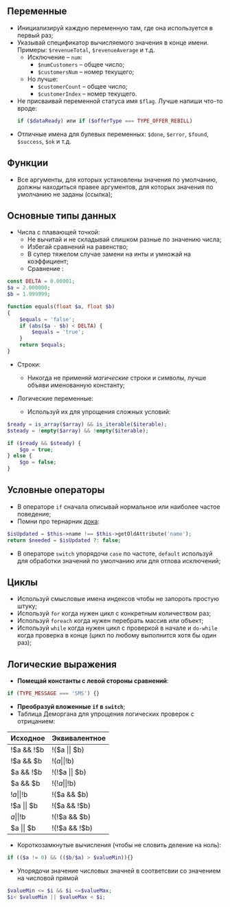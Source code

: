 Переменные
-
- Инициализируй каждую переменную там, где она используется в первый раз;
- Указывай спецификатор вычисляемого значения в конце имени. Примеры: `$revenueTotal`, `$revenueAverage` и т.д. 
    - Исключение – `num`: 
        - `$numCustomers` – общее число;
        - `$customersNum` – номер текущего;
    - Но лучше:
        - `$customerCount` – общее число;
        - `$customerIndex` – номер текущего.
- Не присваивай переменной статуса имя `$flag`. Лучше напиши что-то вроде: 
    ```php
    if ($dataReady) или if ($offerType === TYPE_OFFER_REBILL)
    ```
- Отличные имена для булевых переменных: `$done`, `$error`, `$found`, `$success`, `$ok` и т.д.

Функции
-
   - Все аргументы, для которых установлены значения по умолчанию, должны находиться правее аргументов, для которых значения по умолчанию не заданы (ссылка);

Основные типы данных
-

- Числа с плавающей точкой:	
  - Не вычитай и не складывай слишком разные по значению числа;
  - Избегай сравнений на равенство;
  - В супер тяжелом случае замени на инты и умножай на коэффициент;
  - Сравнение :
```php
const DELTA = 0.00001;
$a = 2.000000;
$b = 1.999999;

function equals(float $a, float $b)
{
    $equals = 'false';
    if (abs($a - $b) < DELTA) {
        $equals = 'true';
    }
    return $equals;
}
 ```
        
- Строки:	
  - Никогда не применяй _магические_ строки и символы, лучше объяви именованную константу;
        
- Логические переменные:
  - Используй их для упрощения сложных условий:
	
```php
$ready = is_array($array) && is_iterable($iterable);
$steady = !empty($array) && !empty($iterable);

if ($ready && $steady) {
    $go = true;
} else {
    $go = false;
}
```

Условные операторы
-
- В операторе `if` сначала описывай нормальное или наиболее частое поведение;
- Помни про тернарник [дока](http://php.net/manual/ru/language.operators.comparison.php):
```php
$isUpdated = $this->name !== $this->getOldAttribute('name');
return $needed = $isUpdated ?: false;
```
- В операторе `switch` упорядочи `case` по частоте, `default` используй для обработки значений по умолчанию или для отлова исключений;


Циклы
-
- Используй смысловые имена индексов чтобы не запороть простую штуку;
- Используй `for` когда нужен цикл с конкретным количеством раз;
- Используй `foreach` когда нужен перебрать массив или объект;
- Используй `while` когда нужен цикл с проверкой в начале и `do-while` когда проверка в конце (цикл по любому выполнится хотя бы один раз);


Логические выражения
-
- **Помещай константы с левой стороны сравнений**:
```php
if (TYPE_MESSAGE === 'SMS') {}
```
- **Преобразуй вложенные `if` в `switch`**;
- Таблица Деморгана для упрощения логических проверок с отрицанием:

Исходное | Эквивалентное
------------ | -------------
!$a && !$b | !($a \|\| $b)
!$a && $b | !($a \|\| !$b)
$a && !$b | !(!$a \|\| $b)
$a && $b | !(!$a \|\| !$b)
!$a \|\| !$b | !($a && $b)
!$a \|\| $b | !($a && !$b)
$a \|\| !$b | !(!$a && $b)
$a \|\| $b | !(!$a && !$b)

- Короткозамкнутые вычисления (чтобы не словить деление на ноль):
```php
if (($a != 0) && (($b/$a) > $valueMin)){}
```
- Упорядочи значение числовых значней в соответсвии со значением на числовой прямой
```php
$valueMin <= $i && $i <=$valueMax;
$i< $valueMin || $valueMax < $i;
```
